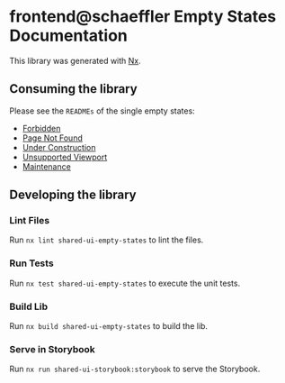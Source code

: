 # frontend@schaeffler Empty States Documentation

This library was generated with [Nx](https://nx.dev).

## Consuming the library

Please see the `READMEs` of the single empty states:
* [Forbidden](./src/lib/forbidden/README.md)
* [Page Not Found](./src/lib/page-not-found/README.md)
* [Under Construction](./src/lib/under-construction/README.md)
* [Unsupported Viewport](./src/lib/unsupported-viewport/README.md)
* [Maintenance](./src/lib/maintenance/README.md)


## Developing the library

### Lint Files
Run `nx lint shared-ui-empty-states` to lint the files.

### Run Tests
Run `nx test shared-ui-empty-states` to execute the unit tests.

### Build Lib
Run `nx build shared-ui-empty-states` to build the lib.

### Serve in Storybook
Run `nx run shared-ui-storybook:storybook` to serve the Storybook.

